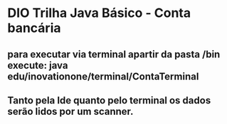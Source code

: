 # DIO Trilha Java Básico - Conta bancária 

## para executar via terminal apartir da pasta /bin execute: java edu/inovationone/terminal/ContaTerminal

## Tanto pela Ide quanto pelo terminal os dados serão lidos por um scanner.
